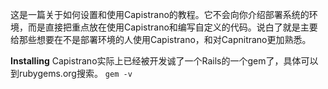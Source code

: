   这是一篇关于如何设置和使用Capistrano的教程。它不会向你介绍部署系统的环境，而是直接把重点放在使用Capistrano和编写自定义的代码。说白了就是主要给那些想要在不是部署环境的人使用Capistrano，和对Capnitrano更加熟悉。

**Installing**
  Capistrano实际上已经被开发诚了一个Rails的一个gem了，具体可以到rubygems.org搜索。
`gem -v`
